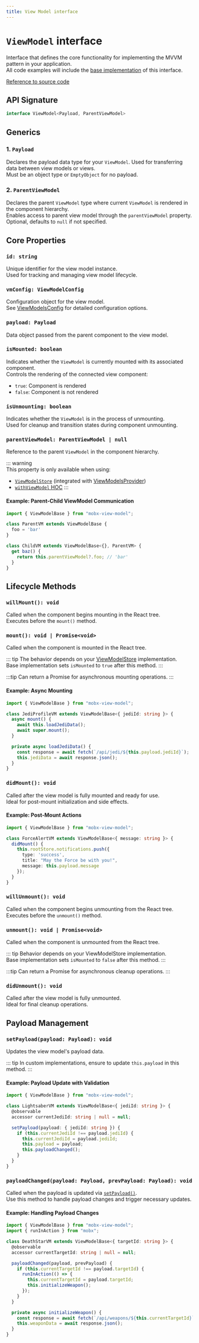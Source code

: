 ```yaml
---
title: View Model interface
---
```


# `ViewModel` interface  

Interface that defines the core functionality for implementing the MVVM pattern in your application.  
All code examples will include the [base implementation](/api/view-models/base-implementation) of this interface.  

[Reference to source code](/src/view-model/view-model.ts)  

## API Signature  
```ts
interface ViewModel<Payload, ParentViewModel>
```

## Generics  

### 1. `Payload`  
Declares the payload data type for your `ViewModel`.
Used for transferring data between view models or views.  
Must be an object type or `EmptyObject` for no payload.

### 2. `ParentViewModel`   
Declares the parent `ViewModel` type where current `ViewModel` is rendered in the component hierarchy.  
Enables access to parent view model through the `parentViewModel` property.  
Optional, defaults to `null` if not specified.

## Core Properties  

### `id: string`  
Unique identifier for the view model instance.  
Used for tracking and managing view model lifecycle.

### `vmConfig: ViewModelConfig`  
Configuration object for the view model.  
See [ViewModelsConfig](/api/view-models/view-models-config) for detailed configuration options.

### `payload: Payload`  
Data object passed from the parent component to the view model.  

### `isMounted: boolean`  
Indicates whether the `ViewModel` is currently mounted with its associated component.  
Controls the rendering of the connected view component:
- `true`: Component is rendered
- `false`: Component is not rendered

### `isUnmounting: boolean`  
Indicates whether the `ViewModel` is in the process of unmounting.  
Used for cleanup and transition states during component unmounting.

### `parentViewModel: ParentViewModel | null`   
Reference to the parent `ViewModel` in the component hierarchy.  

::: warning   
This property is only available when using:
- [`ViewModelStore`](/api/view-model-store/interface) (integrated with [ViewModelsProvider](/react/api/view-models-provider))
- [`withViewModel` HOC](/react/api/with-view-model)
:::

#### Example: Parent-Child ViewModel Communication   
```ts
import { ViewModelBase } from "mobx-view-model";

class ParentVM extends ViewModelBase {
  foo = 'bar'
}

class ChildVM extends ViewModelBase<{}, ParentVM> {
  get baz() {
    return this.parentViewModel?.foo; // 'bar'
  }
}
```

## Lifecycle Methods

### `willMount(): void`  
Called when the component begins mounting in the React tree.  
Executes before the `mount()` method.

### `mount(): void | Promise<void>`  
Called when the component is mounted in the React tree.  

::: tip 
The behavior depends on your [ViewModelStore](/api/view-model-store/interface) implementation.  
Base implementation sets `isMounted` to `true` after this method.
:::

:::tip
Can return a Promise for asynchronous mounting operations.
:::

#### Example: Async Mounting
```ts
import { ViewModelBase } from "mobx-view-model";

class JediProfileVM extends ViewModelBase<{ jediId: string }> {
  async mount() {
    await this.loadJediData();
    await super.mount();
  }

  private async loadJediData() {
    const response = await fetch(`/api/jedi/${this.payload.jediId}`);
    this.jediData = await response.json();
  }
}
```

### `didMount(): void`  
Called after the view model is fully mounted and ready for use.  
Ideal for post-mount initialization and side effects.

#### Example: Post-Mount Actions
```ts
import { ViewModelBase } from "mobx-view-model";

class ForceAlertVM extends ViewModelBase<{ message: string }> {
  didMount() {
    this.rootStore.notifications.push({
      type: 'success',
      title: "May the Force be with you!",
      message: this.payload.message
    });
  }
}
```

### `willUnmount(): void`  
Called when the component begins unmounting from the React tree.  
Executes before the `unmount()` method.

### `unmount(): void | Promise<void>`  
Called when the component is unmounted from the React tree.  

::: tip 
Behavior depends on your ViewModelStore implementation.  
Base implementation sets `isMounted` to `false` after this method.
:::

:::tip
Can return a Promise for asynchronous cleanup operations.
:::

### `didUnmount(): void`  
Called after the view model is fully unmounted.  
Ideal for final cleanup operations.

## Payload Management

### `setPayload(payload: Payload): void`  
Updates the view model's payload data.  

::: tip
In custom implementations, ensure to update `this.payload` in this method.
:::

#### Example: Payload Update with Validation
```ts
import { ViewModelBase } from "mobx-view-model";

class LightsaberVM extends ViewModelBase<{ jediId: string }> {
  @observable
  accessor currentJediId: string | null = null;

  setPayload(payload: { jediId: string }) {
    if (this.currentJediId !== payload.jediId) {
      this.currentJediId = payload.jediId;
      this.payload = payload;
      this.payloadChanged();
    }
  }
}
```

### `payloadChanged(payload: Payload, prevPayload: Payload): void`  
Called when the payload is updated via [`setPayload()`](/api/view-models/interface#setpayload-payload-payload-void).  
Use this method to handle payload changes and trigger necessary updates.

#### Example: Handling Payload Changes
```ts
import { ViewModelBase } from "mobx-view-model";
import { runInAction } from "mobx";

class DeathStarVM extends ViewModelBase<{ targetId: string }> {
  @observable
  accessor currentTargetId: string | null = null;

  payloadChanged(payload, prevPayload) {
    if (this.currentTargetId !== payload.targetId) {
      runInAction(() => {
        this.currentTargetId = payload.targetId;
        this.initializeWeapon();
      });
    }
  }

  private async initializeWeapon() {
    const response = await fetch(`/api/weapons/${this.currentTargetId}`);
    this.weaponData = await response.json();
  }
}
```